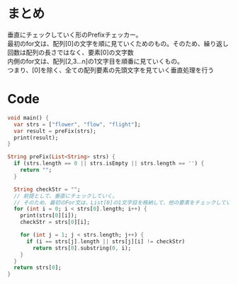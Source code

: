 # まとめ
垂直にチェックしていく形のPrefixチェッカー。<br>
最初のfor文は、配列[0]の文字を順に見ていくためのもの。そのため、繰り返し回数は配列の長さではなく、要素[0]の文字数<br>
内側のfor文は、配列[2,3...n]の1文字目を順番に見ていくもの。<br>
つまり、[0]を除く、全ての配列要素の先頭文字を見ていく垂直処理を行う<br>

# Code
```dart
void main() {
  var strs = ["flower", "flow", "flight"];
  var result = preFix(strs);
  print(result);
}

String preFix(List<String> strs) {
  if (strs.length == 0 || strs.isEmpty || strs.length == '') {
    return "";
  }

  String checkStr = "";
  // 前提として、垂直にチェックしていく。
  // そのため、最初のFor文は、List[0]の1文字目を格納して、他の要素をチェックしていく。
  for (int i = 0; i < strs[0].length; i++) {
    print(strs[0][i]);
    checkStr = strs[0][i];

    for (int j = 1; j < strs.length; j++) {
      if (i == strs[j].length || strs[j][i] != checkStr)
        return strs[0].substring(0, i);
    }
  }
  return strs[0];
}

```
